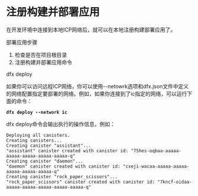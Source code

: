 # 注册构建并部署应用

在开发环境中连接到本地ICP网络后，就可以在本地注册构建部署应用了。

部署应用步骤

1. 检查是否在项目根目录
2. 注册构建并部署应用命令

dfx deploy

如果你可以访问远程ICP网络，你可以使用--netowrk选项和dfx.json文件中定义的网络配置指定要部署的网络。例如，如果你连接到了ic指定的网络，可以运行下面的命令：

**`dfx deploy --network ic`**

dfx deploy命令会输出执行的操作信息，例如：

```text
Deploying all canisters.
Creating canisters...
Creating canister "assistant"...
"assistant" canister created with canister id: "75hes-oqbaa-aaaaa-aaaaa-aaaaa-aaaaa-aaaaa-q"
Creating canister "daemon"...
"daemon" canister created with canister id: "cxeji-wacaa-aaaaa-aaaaa-aaaaa-aaaaa-aaaaa-q"
Creating canister "rock_paper_scissors"...
"rock_paper_scissors" canister created with canister id: "7kncf-oidaa-aaaaa-aaaaa-aaaaa-aaaaa-aaaaa-q"
```

